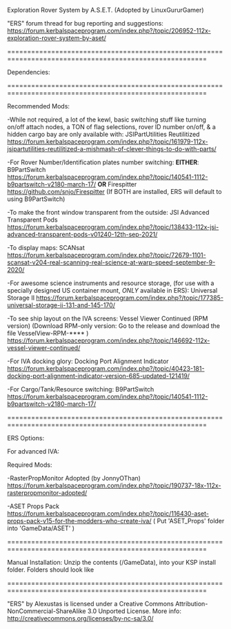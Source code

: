Exploration Rover System by A.S.E.T. (Adopted by LinuxGururGamer)

"ERS" forum thread for bug reporting and suggestions: 
https://forum.kerbalspaceprogram.com/index.php?/topic/206952-112x-exploration-rover-system-by-aset/

========================================================================================================

Dependencies:


========================================================================================================

Recommended Mods:

   -While not required, a lot of the kewl, basic switching stuff like turning on/off attach nodes, 
    a TON of flag selections, rover ID number on/off, & a hidden cargo bay are only available with:
	JSIPartUtilities Reutilitized
	https://forum.kerbalspaceprogram.com/index.php?/topic/161979-112x-jsipartutilities-reutilitized-a-mishmash-of-clever-things-to-do-with-parts/

   -For Rover Number/Identification plates number switching:
    **EITHER**:
	B9PartSwitch
	https://forum.kerbalspaceprogram.com/index.php?/topic/140541-1112-b9partswitch-v2180-march-17/
    **OR**
	Firespitter
	https://github.com/snjo/Firespitter
    (If BOTH are installed, ERS will default to using B9PartSwitch)

   -To make the front window transparent from the outside:
    JSI Advanced Transparent Pods
    https://forum.kerbalspaceprogram.com/index.php?/topic/138433-112x-jsi-advanced-transparent-pods-v01240-12th-sep-2021/
 
   -To display maps:
    SCANsat
    https://forum.kerbalspaceprogram.com/index.php?/topic/72679-1101-scansat-v204-real-scanning-real-science-at-warp-speed-september-9-2020/
    
   -For awesome science instruments and resource storage,
		(for use with a specially designed US container mount, *ONLY* available in ERS):
    Universal Storage II
    https://forum.kerbalspaceprogram.com/index.php?/topic/177385-universal-storage-ii-131-and-145-170/

   -To see ship layout on the IVA screens:
    Vessel Viewer Continued (RPM version)
    (Download RPM-only version: Go to the release and download the file VesselView-RPM-**** )
    https://forum.kerbalspaceprogram.com/index.php?/topic/146692-112x-vessel-viewer-continued/

   -For IVA docking glory:
    Docking Port Alignment Indicator
    https://forum.kerbalspaceprogram.com/index.php?/topic/40423-181-docking-port-alignment-indicator-version-685-updated-121419/

   -For Cargo/Tank/Resource switching:
    B9PartSwitch
    https://forum.kerbalspaceprogram.com/index.php?/topic/140541-1112-b9partswitch-v2180-march-17/


========================================================================================================

ERS Options:

For advanced IVA:

Required Mods:

   -RasterPropMonitor Adopted (by JonnyOThan)
    https://forum.kerbalspaceprogram.com/index.php?/topic/190737-18x-112x-rasterpropmonitor-adopted/

   -ASET Props Pack
    https://forum.kerbalspaceprogram.com/index.php?/topic/116430-aset-props-pack-v15-for-the-modders-who-create-iva/
    ( Put 'ASET_Props' folder into 'GameData/ASET' )

========================================================================================================

Manual Installation:
Unzip the contents (/GameData), into your KSP install folder.
Folders should look like 

========================================================================================================

"ERS" by Alexustas is licensed under a Creative Commons Attribution-NonCommercial-ShareAlike 3.0 Unported License.
More info: http://creativecommons.org/licenses/by-nc-sa/3.0/
